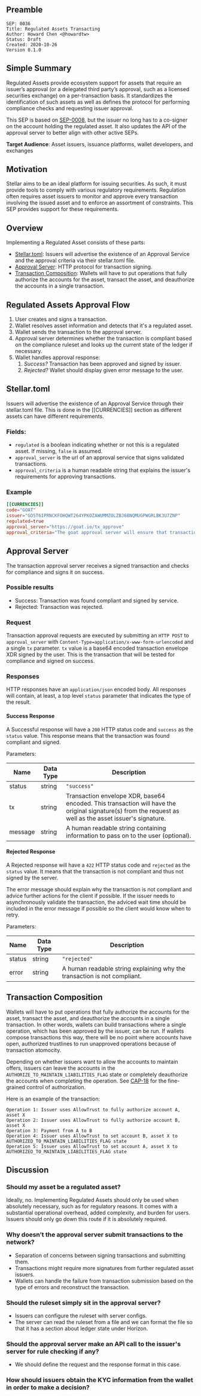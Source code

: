 ## Preamble

```
SEP: 0036
Title: Regulated Assets Transacting
Author: Howard Chen <@howardtw>
Status: Draft
Created: 2020-10-26
Version 0.1.0
```

## Simple Summary

Regulated Assets provide ecosystem support for assets that require an issuer’s approval (or a delegated third party’s approval, such as a licensed securities exchange) on a per-transaction basis. It standardizes the identification of such assets as well as defines the protocol for performing compliance checks and requesting issuer approval.

This SEP is based on [SEP-0008](sep-0008.md), but the issuer no long has to a co-signer on the account holding the regulated asset. It also updates the API of the approval server to better align with other active SEPs.

**Target Audience**: Asset issuers, issuance platforms, wallet developers, and exchanges

## Motivation

Stellar aims to be an ideal platform for issuing securities. As such, it must provide tools to comply with various regulatory requirements. Regulation often requires asset issuers to monitor and approve every transaction involving the issued asset and to enforce an assortment of constraints. This SEP provides support for these requirements.

## Overview

Implementing a Regulated Asset consists of these parts:
- [Stellar.toml]: Issuers will advertise the existence of an Approval Service and the approval criteria via their stellar.toml file.
- [Approval Server]: HTTP protocol for transaction signing.
- [Transaction Composition]: Wallets will have to put operations that fully authorize the accounts for the asset, transact the asset, and deauthorize the accounts in a single transaction.

## Regulated Assets Approval Flow

1. User creates and signs a transaction.
2. Wallet resolves asset information and detects that it's a regulated asset.
3. Wallet sends the transaction to the approval server.
4. Approval server determines whether the transaction is compliant based on the compliance ruleset and looks up the current state of the ledger if necessary.
5. Wallet handles approval response:
    1. *Success?* Transaction has been approved and signed by issuer.
    2. *Rejected?* Wallet should display given error message to the user.

## Stellar.toml

Issuers will advertise the existence of an Approval Service through their stellar.toml file. This is done in the [[CURRENCIES]] section as different assets can have different requirements.

### Fields:

- `regulated` is a boolean indicating whether or not this is a regulated asset. If missing, `false` is assumed.
- `approval_server` is the url of an approval service that signs validated transactions.
- `approval_criteria` is a human readable string that explains the issuer's requirements for approving transactions.

### Example

```toml
[[CURRENCIES]]
code="GOAT"
issuer="GD5T6IPRNCKFOHQWT264YPKOZAWUMMZOLZBJ6BNQMUGPWGRLBK3U7ZNP"
regulated=true
approval_server="https://goat.io/tx_approve"
approval_criteria="The goat approval server will ensure that transactions are compliant with NFO regulation"
```

## Approval Server

The transaction approval server receives a signed transaction and checks for compliance and signs it on success.

### Possible results
- Success: Transaction was found compliant and signed by service.
- Rejected: Transaction was rejected.

### Request

Transaction approval requests are executed by submitting an `HTTP POST` to `approval_server` with `Content-Type=application/x-www-form-urlencoded` and a single `tx` parameter. `tx` value is a base64 encoded transaction envelope XDR signed by the user. This is the transaction that will be tested for compliance and signed on success.

### Responses

HTTP responses have an `application/json` encoded body. All responses will contain, at least, a top level `status` parameter that indicates the type of the result.

#### Success Response

A Successful response will have a `200` HTTP status code and `success` as the `status` value. This response means that the transaction was found compliant and signed.

Parameters:

Name | Data Type | Description
-----|-----------|------------
status|string|`"success"`
tx|string|Transaction envelope XDR, base64 encoded. This transaction will have the original signature(s) from the request as well as the asset issuer's signature.
message|string|A human readable string containing information to pass on to the user (optional).

#### Rejected Response

A Rejected response will have a `422` HTTP status code and `rejected` as the `status` value. It means that the transaction is not compliant and thus not signed by the server.

The error message should explain why the transaction is not compliant and advice further actions for the client if possible. If the issuer needs to asynchronously validate the transaction, the adviced wait time should be included in the error message if possible so the client would know when to retry.

Parameters:

Name | Data Type | Description
-----|-----------|------------
status|string|`"rejected"`
error|string|A human readable string explaining why the transaction is not compliant.

## Transaction Composition

Wallets will have to put operations that fully authorize the accounts for the asset, transact the asset, and deauthorize the accounts in a single transaction. In other words, wallets can build transactions where a single operation, which has been approved by the issuer, can be run. If wallets compose transactions this way, there will be no point where accounts have open, authorized trustlines to run unapproved operations because of transaction atomocity.

Depending on whether issuers want to allow the accounts to maintain offers, issuers can leave the accounts in the `AUTHORIZE_TO_MAINTAIN_LIABILITIES_FLAG` state or completely deauthorize the accounts when completing the operation. See [CAP-18] for the fine-grained control of authorization.

Here is an example of the transaction:

```
Operation 1: Issuer uses AllowTrust to fully authorize account A, asset X
Operation 2: Issuer uses AllowTrust to fully authorize account B, asset X
Operation 3: Payment from A to B
Operation 4: Issuer uses AllowTrust to set account B, asset X to AUTHORIZED_TO_MAINTAIN_LIABILITIES_FLAG state
Operation 5: Issuer uses AllowTrust to set account A, asset X to AUTHORIZED_TO_MAINTAIN_LIABILITIES_FLAG state
```

## Discussion

### Should my asset be a regulated asset?

Ideally, no. Implementing Regulated Assets should only be used when absolutely necessary, such as for regulatory reasons. It comes with a substantial operational overhead, added complexity, and burden for users. Issuers should only go down this route if it is absolutely required.

### Why doesn’t the approval server submit transactions to the network?

- Separation of concerns between signing transactions and submitting them.
- Transactions might require more signatures from further regulated asset issuers.
- Wallets can handle the failure from transaction submission based on the type of errors and reconstruct the transaction.

### Should the ruleset simply sit in the approval server?

- Issuers can configure the ruleset with server configs.
- The server can read the ruleset from a file and we can format the file so that it has a section about ledger state under Horizon.

### Should the approval server make an API call to the issuer's server for rule checking if any?

- We should define the request and the response format in this case.

### How should issuers obtain the KYC information from the wallet in order to make a decision?

[Stellar.toml]: #stellartoml
[Approval Server]: #approval-server
[Transaction Composition]: #transaction-composition
[CAP-18]: https://github.com/stellar/stellar-protocol/blob/master/core/cap-0018.md
